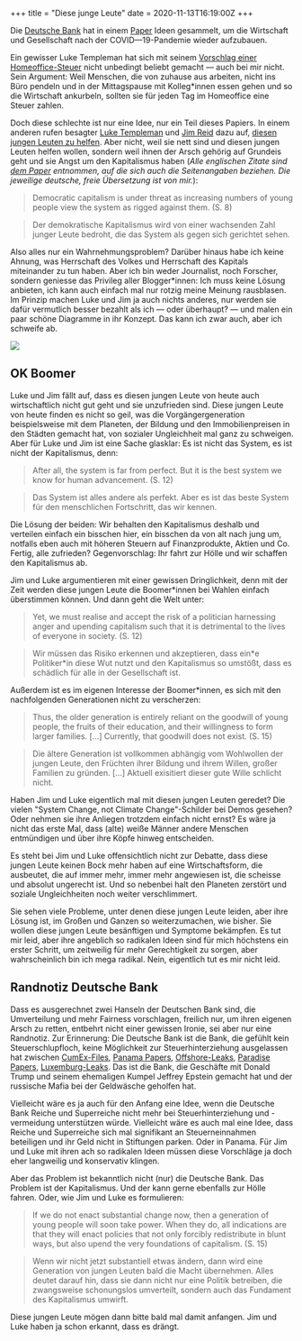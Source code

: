 +++
title = "Diese junge Leute"
date = 2020-11-13T16:19:00Z
+++

Die [Deutsche Bank](https://de.wikipedia.org/wiki/Deutsche_Bank) hat in einem [Paper](http://www.dbresearch.com/servlet/reweb2.ReWEB?rwsite=RPS_EN-PROD&rwobj=ReDisplay.Start.class&document=PROD0000000000513730) Ideen gesammelt, um die Wirtschaft und Gesellschaft nach der COVID—19-Pandemie wieder aufzubauen. 

Ein gewisser Luke Templeman hat sich mit seinem [Vorschlag einer Homeoffice-Steuer](www.dbresearch.com/PROD/RPS_EN-PROD/PROD0000000000513736/A_work-from-home_tax.pdf?undefined&realload=b7Rqe8OIp~g42Fg3B6vwnKgli~jat9PrLyOgqpwMT7zYKzEJcM5knOF0otWKynEUtWRIHfIi7eGbrGYxa1hAtQ==) nicht unbedingt beliebt gemacht — auch bei mir nicht. Sein Argument: Weil Menschen, die von zuhause aus arbeiten, nicht ins Büro pendeln und in der Mittagspause mit Kolleg\*innen essen gehen und so die Wirtschaft ankurbeln, sollten sie für jeden Tag im Homeoffice eine Steuer zahlen.

Doch diese schlechte ist nur eine Idee, nur ein Teil dieses Papiers. In einem anderen rufen besagter [Luke Templeman](https://www.dbresearch.de/servlet/reweb2.ReWEB?rwsite=RPS_DE-PROD&rwnode=RPS_DE-PROD$LUKE_TEMPLEMAN) und [Jim Reid](https://www.dbresearch.de/PROD/RPS_DE-PROD/Analysen_Studien_und_Publikationen_von_Jim_Reid/JIM_REID.alias) dazu auf, [diesen jungen Leuten zu helfen](www.dbresearch.com/PROD/RPS_EN-PROD/PROD0000000000513732/To_save_capitalism_we_must_help_the_young.pdf). Aber nicht, weil sie nett sind und diesen jungen Leuten helfen wollen, sondern weil ihnen der Arsch gehörig auf Grundeis geht und sie Angst um den Kapitalismus haben (*Alle englischen Zitate sind [dem Paper](www.dbresearch.com/PROD/RPS_EN-PROD/PROD0000000000513730/Konzept_%23_19%3A_What_we_must_do_to_rebuild.PDF) entnommen, auf die sich auch die Seitenangaben beziehen. Die jeweilige deutsche, freie Übersetzung ist von mir.*):

> Democratic capitalism is under threat as increasing numbers of young people view the system as rigged against them. (S. 8) 

> Der demokratische Kapitalismus wird von einer wachsenden Zahl junger Leute bedroht, die das System als gegen sich gerichtet sehen.

Also alles nur ein Wahrnehmungsproblem? Darüber hinaus habe ich keine Ahnung, was Herrschaft des Volkes und Herrschaft des Kapitals miteinander zu tun haben. Aber ich bin weder Journalist, noch Forscher, sondern geniesse das Privileg aller Blogger\*innen: Ich muss keine Lösung anbieten, ich kann auch einfach mal nur rotzig meine Meinung rausblasen. Im Prinzip machen Luke und Jim ja auch nichts anderes, nur werden sie dafür vermutlich besser bezahlt als ich — oder überhaupt? — und malen ein paar schöne Diagramme in ihr Konzept. Das kann ich zwar auch, aber ich schweife ab.

![](/2020/diese-junge-leute/diagram.png)

## OK Boomer

Luke und Jim fällt auf, dass es diesen jungen Leute von heute auch wirtschaftlich nicht gut geht und sie unzufrieden sind. Diese jungen Leute von heute finden es nicht so geil, was die Vorgängergeneration beispielsweise mit dem Planeten, der Bildung und den Immobilienpreisen in den Städten gemacht hat, von sozialer Ungleichheit mal ganz zu schweigen. Aber für Luke und Jim ist eine Sache glasklar: Es ist nicht das System, es ist nicht der Kapitalismus, denn:

> After all, the system is far from perfect. But it is the best system we know for human advancement. (S. 12)

> Das System ist alles andere als perfekt. Aber es ist das beste System für den menschlichen Fortschritt, das wir kennen.

Die Lösung der beiden: Wir behalten den Kapitalismus deshalb und verteilen einfach ein bisschen hier, ein bisschen da von alt nach jung um, notfalls eben auch mit höheren Steuern auf Finanzprodukte, Aktien und Co. Fertig, alle zufrieden? Gegenvorschlag: Ihr fahrt zur Hölle und wir schaffen den Kapitalismus ab.

Jim und Luke argumentieren mit einer gewissen Dringlichkeit, denn mit der Zeit werden diese jungen Leute die Boomer\*innen bei Wahlen einfach überstimmen können. Und dann geht die Welt unter:

> Yet, we must realise and accept the risk of a politician harnessing anger and upending capitalism such that it is detrimental to the lives of everyone in society. (S. 12)

> Wir müssen das Risiko erkennen und akzeptieren, dass ein\*e Politiker\*in diese Wut nutzt und den Kapitalismus so umstößt, dass es schädlich für alle in der Gesellschaft ist.

Außerdem ist es im eigenen Interesse der Boomer*innen, es sich mit den nachfolgenden Generationen nicht zu verscherzen:

> Thus, the older generation is entirely reliant on the goodwill of young people, the fruits of their education, and their willingness to form larger families. [...] Currently, that goodwill does not exist. (S. 15)

> Die ältere Generation ist vollkommen abhängig vom Wohlwollen der jungen Leute, den Früchten ihrer Bildung und ihrem Willen, großer Familien zu gründen. [...] Aktuell exisitiert dieser gute Wille schlicht nicht.

Haben Jim und Luke eigentlich mal mit diesen jungen Leuten geredet? Die vielen "System Change, not Climate Change"-Schilder bei Demos gesehen? Oder nehmen sie ihre Anliegen trotzdem einfach nicht ernst? Es wäre ja nicht das erste Mal, dass (alte) weiße Männer andere Menschen entmündigen und über ihre Köpfe hinweg entscheiden.

Es steht bei Jim und Luke offensichtlich nicht zur Debatte, dass diese jungen Leute keinen Bock mehr haben auf eine Wirtschaftsform, die ausbeutet, die auf immer mehr, immer mehr angewiesen ist, die scheisse und absolut ungerecht ist. Und so nebenbei halt den Planeten zerstört und soziale Ungleichheiten noch weiter verschlimmert. 

Sie sehen viele Probleme, unter denen diese jungen Leute leiden, aber ihre Lösung ist, im Großen und Ganzen so weiterzumachen, wie bisher. Sie wollen diese jungen Leute besänftigen und Symptome bekämpfen. Es tut mir leid, aber ihre angeblich so radikalen Ideen sind für mich höchstens ein erster Schritt, um zeitweilig für mehr Gerechtigkeit zu sorgen, aber wahrscheinlich bin ich mega radikal. Nein, eigentlich tut es mir nicht leid. 

## Randnotiz Deutsche Bank

Dass es ausgerechnet zwei Hanseln der Deutschen Bank sind, die Umverteilung und mehr Fairness vorschlagen, freilich nur, um ihren eigenen Arsch zu retten, entbehrt nicht einer gewissen Ironie, sei aber nur eine Randnotiz. Zur Erinnerung: Die Deutsche Bank ist die Bank, die gefühlt kein Steuerschlupfloch, keine Möglichkeit zur Steuerhinterziehung ausgelassen hat zwischen [CumEx-Files](https://de.wikipedia.org/wiki/CumEx-Files), [Panama Papers](https://de.wikipedia.org/wiki/Panama_Papers), [Offshore-Leaks](https://de.wikipedia.org/wiki/Offshore-Leaks), [Paradise Papers](https://de.wikipedia.org/wiki/Paradise_Papers), [Luxemburg-Leaks](https://de.wikipedia.org/wiki/Luxemburg-Leaks). Das ist die Bank, die Geschäfte mit Donald Trump und seinem ehemaligen Kumpel Jeffrey Epstein gemacht hat und der russische Mafia bei der Geldwäsche geholfen hat.

Vielleicht wäre es ja auch für den Anfang eine Idee, wenn die Deutsche Bank Reiche und Superreiche nicht mehr bei Steuerhinterziehung und -vermeidung unterstützen würde. Vielleicht wäre es auch mal eine Idee, dass Reiche und Superreiche sich mal signifikant an Steuerneinnahmen beteiligen und ihr Geld nicht in Stiftungen parken. Oder in Panama. Für Jim und Luke mit ihren ach so radikalen Ideen müssen diese Vorschläge ja doch eher langweilig und konservativ klingen.

Aber das Problem ist bekanntlich nicht (nur) die Deutsche Bank. Das Problem ist der Kapitalismus. Und der kann gerne ebenfalls zur Hölle fahren. Oder, wie Jim und Luke es formulieren:

> If we do not enact substantial change now, then a generation of young people will soon take power. When they do, all indications are that they will enact policies that not only forcibly redistribute in blunt ways, but also upend the very foundations of capitalism. (S. 15)

> Wenn wir nicht jetzt substantiell etwas ändern, dann wird eine Generation von jungen Leuten bald die Macht übernehmen. Alles deutet darauf hin, dass sie dann nicht nur eine Politik betreiben, die zwangsweise schonungslos umverteilt, sondern auch das Fundament des Kapitalismus umwirft.

Diese jungen Leute mögen dann bitte bald mal damit anfangen. Jim und Luke haben ja schon erkannt, dass es drängt.